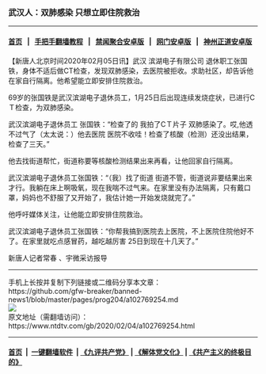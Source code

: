 ### 武汉人：双肺感染 只想立即住院救治
------------------------

#### [首页](https://github.com/gfw-breaker/banned-news1/blob/master/README.md) &nbsp;&nbsp;|&nbsp;&nbsp; [手把手翻墙教程](https://github.com/gfw-breaker/guides/wiki) &nbsp;&nbsp;|&nbsp;&nbsp; [禁闻聚合安卓版](https://github.com/gfw-breaker/bn-android) &nbsp;&nbsp;|&nbsp;&nbsp; [网门安卓版](https://github.com/oGate2/oGate) &nbsp;&nbsp;|&nbsp;&nbsp; [神州正道安卓版](https://github.com/SzzdOgate/update) 



<div><div class="post_content" itemprop="articleBody">
 <p>
  【新唐人北京时间2020年02月05日讯】武汉
  <ok href="https://www.ntdtv.com/gb/滨湖电子有限公司.htm">
   滨湖电子有限公司
  </ok>
  退休职工张国铁，身体不适后做CT检查，发现双肺感染，去医院被拒收。求助社区，却告诉他在家自行隔离。他希望能立即安排住院救治。
 </p>
 <p>
  69岁的张国铁是武汉滨湖电子退休员工，1月25日后出现连续发烧症状，已进行CＴ检查，为双肺感染。
 </p>
 <p>
  武汉滨湖电子退休员工 张国铁：“检查了的 我拍了CＴ片子 双肺感染了。哎,他透不过气了（太太说：）他去医院 医院不收哇！检查了核酸（检测）还没出结果，检查了三天。”
 </p>
 <p>
  他去找街道帮忙，街道称要等核酸检测结果出来再看，让他回家自行隔离。
 </p>
 <p>
  武汉滨湖电子退休员工张国铁：“（我）找了街道 街道不管，街道说非要结果出来才行。我躺在床上啊吸氧，现在我喘不过气来。在家里没有办法隔离，只有戴口罩，妈妈也不舒服了又开始了，我估计她一开始发烧就完了。”
 </p>
 <p>
  他呼吁媒体关注，让他能立即安排住院救治。
 </p>
 <p>
  武汉滨湖电子退休员工张国铁：“你帮我搞到医院去上医院，不上医院住院他好不了。在家里就吃点感冒药，越吃越厉害 25日到现在十几天了。”
 </p>
 <p>
  新唐人记者常春 、宇微采访报导
 </p>
 <div class="single_ad">
 </div>
</div>
</div>
<hr/>
手机上长按并复制下列链接或二维码分享本文章：<br/>
https://github.com/gfw-breaker/banned-news1/blob/master/pages/prog204/a102769254.md <br/>
<a href='https://github.com/gfw-breaker/banned-news1/blob/master/pages/prog204/a102769254.md'><img src='https://github.com/gfw-breaker/banned-news1/blob/master/pages/prog204/a102769254.md.png'/></a> <br/>
原文地址（需翻墙访问）：https://www.ntdtv.com/gb/2020/02/04/a102769254.html


------------------------
#### [首页](https://github.com/gfw-breaker/banned-news1/blob/master/README.md) &nbsp;|&nbsp; [一键翻墙软件](https://github.com/gfw-breaker/nogfw/blob/master/README.md) &nbsp;| [《九评共产党》](https://github.com/gfw-breaker/9ping.md/blob/master/README.md#九评之一评共产党是什么) | [《解体党文化》](https://github.com/gfw-breaker/jtdwh.md/blob/master/README.md) | [《共产主义的终极目的》](https://github.com/gfw-breaker/gczydzjmd.md/blob/master/README.md)


<img src='http://gfw-breaker.win/banned-news/pages/prog204/a102769254.md' width='0px' height='0px'/>